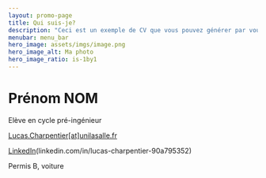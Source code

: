 ```yaml
---
layout: promo-page
title: Qui suis-je?
description: "Ceci est un exemple de CV que vous pouvez générer par vous-même"
menubar: menu_bar
hero_image: assets/imgs/image.png
hero_image_alt: Ma photo
hero_image_ratio: is-1by1
---
```


# Prénom NOM
Elève en cycle pré-ingénieur



[Lucas.Charpentier[at]unilasalle.fr](mailto:Lucas.Charpentier@unilasalle.fr)

[LinkedIn]([https://www.linkedin.com/in/Lucas.Charpentier])(linkedin.com/in/lucas-charpentier-90a795352)

Permis B, voiture

